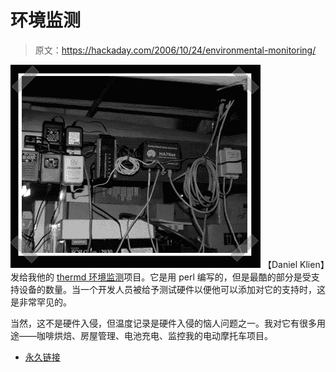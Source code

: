 # 环境监测

> 原文：<https://hackaday.com/2006/10/24/environmental-monitoring/>

![](img/f254eae10bd2e83975651220f3fbc65d.png)
【Daniel Klien】发给我他的 [thermd 环境监测](http://www.klein.com/thermd/)项目。它是用 perl 编写的，但是最酷的部分是受支持设备的数量。当一个开发人员被给予测试硬件以便他可以添加对它的支持时，这是非常罕见的。

当然，这不是硬件入侵，但温度记录是硬件入侵的恼人问题之一。我对它有很多用途——咖啡烘焙、房屋管理、电池充电、监控我的电动摩托车项目。

*   [永久链接](http://www.klein.com/thermd/)